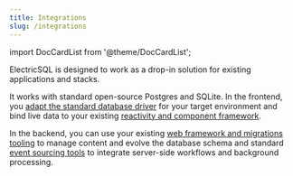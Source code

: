 ```yaml
---
title: Integrations
slug: /integrations
---
```


import DocCardList from '@theme/DocCardList';

ElectricSQL is designed to work as a drop-in solution for existing applications and stacks.

It works with standard open-source Postgres and SQLite. In the frontend, you [adapt the standard database driver](../integrations/drivers/index.md) for your target environment and bind live data to your existing [reactivity and component framework](../integrations/frontend/index.md).

In the backend, you can use your existing [web framework and migrations tooling](../integrations/backend/index.md) to manage content and evolve the database schema and standard [event sourcing tools](../integrations/event-sourcing/index.md) to integrate server-side workflows and background processing.

<DocCardList />
